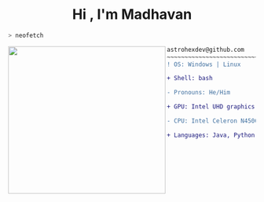 <h1 align="center">Hi , I'm Madhavan </h1>

<p align="center">
</p>

```zsh
> neofetch
```

<img src="https://github.com/astrohexdev/my-assets/blob/Main/pro/pro-2.gif" align="left" width="320" height="300"  /> 

```diff
astrohexdev@github.com
~~~~~~~~~~~~~~~~~~~~~~~~~~~~
! OS: Windows | Linux

+ Shell: bash

- Pronouns: He/Him

+ GPU: Intel UHD graphics

- CPU: Intel Celeron N4500

+ Languages: Java, Python, HTML, CSS
```
